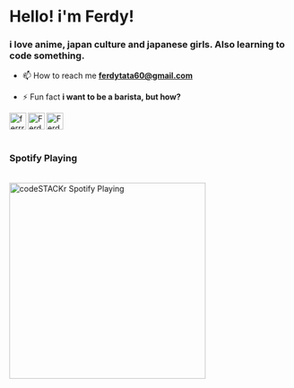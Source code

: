 <h1 align="left">Hello! i'm Ferdy!</h1>
<h3 align="left">i love anime, japan culture and japanese girls. Also learning to code something.</h3>

- 📫 How to reach me **ferdytata60@gmail.com**


- ⚡ Fun fact **i want to be a barista, but how?**

<p align="left">
<a href="https://instagram.com/ferrrmi" target="blank"><img align="left" src="https://cdn.jsdelivr.net/npm/simple-icons@3.0.1/icons/instagram.svg" alt="ferrrmi" height="30" width="30" /></a>
<a href="https://www.linkedin.com/in/ferdymuhammadiqbal/" target="blank"><img align="left" src="https://cdn.jsdelivr.net/npm/simple-icons@3.0.1/icons/linkedin.svg" alt="Ferdy Muhammad Iqbal" height="30" width="30" /></a>
<a href="https://open.spotify.com/user/21gbr65a25pw756hoq4a7ruvi" target="blank"><img align="left" src="https://cdn.jsdelivr.net/npm/simple-icons@3.0.1/icons/spotify.svg" alt="Ferdy Muhammad Iqbal" height="30" width="30" /></a>
</p>
<br>
<p align="left">
<br>
<h3 align="left">Spotify Playing</h3>
<br>
<img src="https://now-playing-codestackr.vercel.app/api/spotify-playing" alt="codeSTACKr Spotify Playing" align="center "width="350" />
</p>